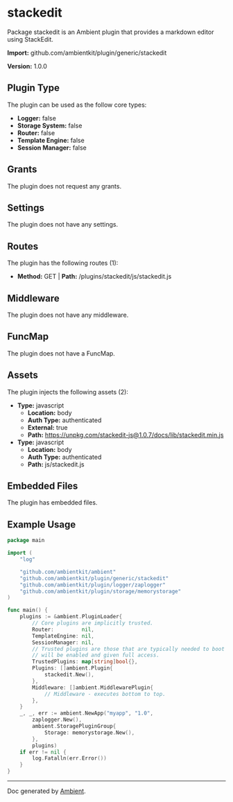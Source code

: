 # stackedit

Package stackedit is an Ambient plugin that provides a markdown editor using StackEdit.

**Import:** github.com/ambientkit/plugin/generic/stackedit

**Version:** 1.0.0

## Plugin Type

The plugin can be used as the follow core types:

- **Logger:** false
- **Storage System:** false
- **Router:** false
- **Template Engine:** false
- **Session Manager:** false

## Grants

The plugin does not request any grants.

## Settings

The plugin does not have any settings.

## Routes

The plugin has the following routes (1):
  - **Method:** GET | **Path:** /plugins/stackedit/js/stackedit.js

## Middleware

The plugin does not have any middleware.

## FuncMap

The plugin does not have a FuncMap.

## Assets

The plugin injects the following assets (2):

  - **Type:** javascript
    - **Location:** body
    - **Auth Type:** authenticated
    - **External:** true
    - **Path:** https://unpkg.com/stackedit-js@1.0.7/docs/lib/stackedit.min.js
  - **Type:** javascript
    - **Location:** body
    - **Auth Type:** authenticated
    - **Path:** js/stackedit.js

## Embedded Files

The plugin has embedded files.

## Example Usage

```go
package main

import (
	"log"

	"github.com/ambientkit/ambient"
	"github.com/ambientkit/plugin/generic/stackedit"
	"github.com/ambientkit/plugin/logger/zaplogger"
	"github.com/ambientkit/plugin/storage/memorystorage"
)

func main() {
	plugins := &ambient.PluginLoader{
		// Core plugins are implicitly trusted.
		Router:         nil,
		TemplateEngine: nil,
		SessionManager: nil,
		// Trusted plugins are those that are typically needed to boot so they
		// will be enabled and given full access.
		TrustedPlugins: map[string]bool{},
		Plugins: []ambient.Plugin{
			stackedit.New(),
		},
		Middleware: []ambient.MiddlewarePlugin{
			// Middleware - executes bottom to top.
		},
	}
	_, _, err := ambient.NewApp("myapp", "1.0",
		zaplogger.New(),
		ambient.StoragePluginGroup{
			Storage: memorystorage.New(),
		},
		plugins)
	if err != nil {
		log.Fatalln(err.Error())
	}
}
```

---

Doc generated by [Ambient](https://ambientkit.github.io/docs/).